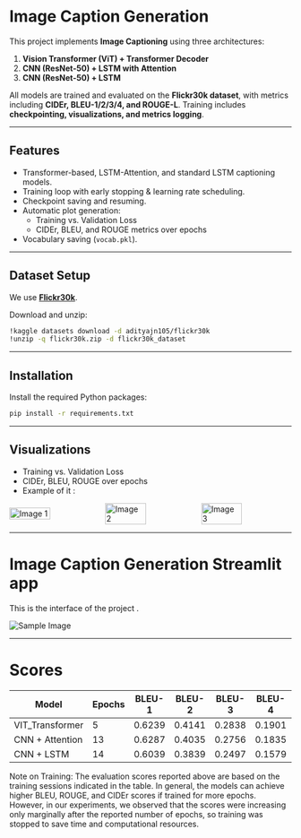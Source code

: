 #  Image Caption Generation

This project implements **Image Captioning** using three architectures:  
1. **Vision Transformer (ViT) + Transformer Decoder**  
2. **CNN (ResNet-50) + LSTM with Attention**  
3. **CNN (ResNet-50) + LSTM**  

All models are trained and evaluated on the **Flickr30k dataset**, with metrics including **CIDEr, BLEU-1/2/3/4, and ROUGE-L**. Training includes **checkpointing, visualizations, and metrics logging**.

---

##  Features
- Transformer-based, LSTM-Attention, and standard LSTM captioning models.  
- Training loop with early stopping & learning rate scheduling.  
- Checkpoint saving and resuming.  
- Automatic plot generation:  
  - Training vs. Validation Loss  
  - CIDEr, BLEU, and ROUGE metrics over epochs  
- Vocabulary saving (`vocab.pkl`).  

---

##  Dataset Setup
We use [**Flickr30k**](https://www.kaggle.com/datasets/adityajn105/flickr30k).  

Download and unzip:
```bash
!kaggle datasets download -d adityajn105/flickr30k
!unzip -q flickr30k.zip -d flickr30k_dataset
```
---
##  Installation
Install the required Python packages:

```bash
pip install -r requirements.txt
```
---
##  Visualizations

- Training vs. Validation Loss
- CIDEr, BLEU, ROUGE over epochs
- Example of it :
<div style="display: flex; justify-content: center; align-items: center; gap: 10px;">
    <img src="path/to/image1.png" alt="Image 1" width="45%" />
    <img src="path/to/image2.png" alt="Image 2" width="45%" />
    <img src="path/to/image3.png" alt="Image 3" width="45%" />
</div>


---

# Image Caption Generation Streamlit app 

This is the interface of the project .

![Sample Image](images/sample.png)

---
# Scores 


| Model          | Epochs | BLEU-1 | BLEU-2 | BLEU-3 | BLEU-4 | ROUGE-1 | ROUGE-L | CIDEr  |
|----------------|--------|--------|--------|--------|--------|---------|---------|--------|
| VIT_Transformer| 5      | 0.6239 | 0.4141 | 0.2838 | 0.1901 | 0.4751  | 0.4516  | 0.4171 |
| CNN + Attention| 13     | 0.6287 | 0.4035 | 0.2756 | 0.1835 | 0.4656  | 0.4435  | 0.3931 |
| CNN + LSTM     | 14     | 0.6039 | 0.3839 | 0.2497 | 0.1579 | 0.4501  | 0.4280  | 0.3436 |


Note on Training:
The evaluation scores reported above are based on the training sessions indicated in the table. In general, the models can achieve higher BLEU, ROUGE, and CIDEr scores if trained for more epochs. However, in our experiments, we observed that the scores were increasing only marginally after the reported number of epochs, so training was stopped to save time and computational resources.
